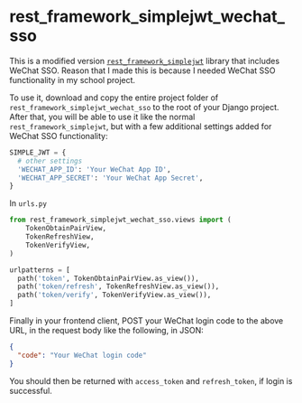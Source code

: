 # rest_framework_simplejwt_wechat_sso

This is a modified version [`rest_framework_simplejwt`](https://django-rest-framework-simplejwt.readthedocs.io/en/latest/) library that includes WeChat SSO.
Reason that I made this is because I needed WeChat SSO functionality in my school project.

To use it, download and copy the entire project folder of `rest_framework_simplejwt_wechat_sso` to the root of your Django project.
After that, you will be able to use it like the normal `rest_framework_simplejwt`, but with a few additional settings added for WeChat SSO functionality:

```python
SIMPLE_JWT = {
  # other settings
  'WECHAT_APP_ID': 'Your WeChat App ID',
  'WECHAT_APP_SECRET': 'Your WeChat App Secret',
}
```

In `urls.py`
```python
from rest_framework_simplejwt_wechat_sso.views import (
    TokenObtainPairView,
    TokenRefreshView,
    TokenVerifyView,
)

urlpatterns = [
  path('token', TokenObtainPairView.as_view()),
  path('token/refresh', TokenRefreshView.as_view()),
  path('token/verify', TokenVerifyView.as_view()),
]
```

Finally in your frontend client, POST your WeChat login code to the above URL, in the request body like the following, in JSON:
```json
{
  "code": "Your WeChat login code"
}
```
You should then be returned with `access_token` and `refresh_token`, if login is successful.
